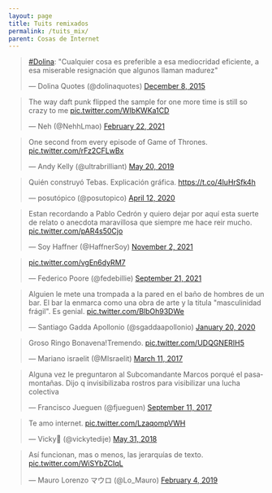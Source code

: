 ```yaml
---
layout: page
title: Tuits remixados
permalink: /tuits_mix/
parent: Cosas de Internet
---
```


<blockquote class="twitter-tweet"><p lang="es" dir="ltr"><a href="https://twitter.com/hashtag/Dolina?src=hash&amp;ref_src=twsrc%5Etfw">#Dolina</a>: &quot;Cualquier cosa es preferible a esa mediocridad eficiente, a esa miserable resignación que algunos llaman madurez&quot;</p>&mdash; Dolina Quotes (@dolinaquotes) <a href="https://twitter.com/dolinaquotes/status/674360256256978944?ref_src=twsrc%5Etfw">December 8, 2015</a></blockquote>

<blockquote class="twitter-tweet"><p lang="en" dir="ltr">The way daft punk flipped the sample for one more time is still so crazy to me <a href="https://t.co/WIbKWKa1CD">pic.twitter.com/WIbKWKa1CD</a></p>&mdash; Neh (@NehhLmao) <a href="https://twitter.com/NehhLmao/status/1363925150958317568?ref_src=twsrc%5Etfw">February 22, 2021</a></blockquote>

<blockquote class="twitter-tweet"><p lang="en" dir="ltr">One second from every episode of Game of Thrones. <a href="https://t.co/rFz2CFLwBx">pic.twitter.com/rFz2CFLwBx</a></p>&mdash; Andy Kelly (@ultrabrilliant) <a href="https://twitter.com/ultrabrilliant/status/1130529632061710336?ref_src=twsrc%5Etfw">May 20, 2019</a></blockquote>

<blockquote class="twitter-tweet"><p lang="es" dir="ltr">Quién construyó Tebas. Explicación gráfica. <a href="https://t.co/4luHrSfk4h">https://t.co/4luHrSfk4h</a></p>&mdash; posutópico (@posutopico) <a href="https://twitter.com/posutopico/status/1249375873981198338?ref_src=twsrc%5Etfw">April 12, 2020</a></blockquote>

<blockquote class="twitter-tweet"><p lang="es" dir="ltr">Estan recordando a Pablo Cedrón y quiero dejar por aquí esta suerte de relato o anecdota maravillosa que siempre me hace reir mucho. <a href="https://t.co/pAR4s50Cjo">pic.twitter.com/pAR4s50Cjo</a></p>&mdash; Soy Haffner (@HaffnerSoy) <a href="https://twitter.com/HaffnerSoy/status/1455356089894047746?ref_src=twsrc%5Etfw">November 2, 2021</a></blockquote>

<blockquote class="twitter-tweet"><p lang="und" dir="ltr"><a href="https://t.co/vgEn6dyRM7">pic.twitter.com/vgEn6dyRM7</a></p>&mdash; Federico Poore (@fedebillie) <a href="https://twitter.com/fedebillie/status/1440362814376321024?ref_src=twsrc%5Etfw">September 21, 2021</a></blockquote>

<blockquote class="twitter-tweet"><p lang="es" dir="ltr">Alguien le mete una trompada a la pared en el baño de hombres de un bar. El bar la enmarca como una obra de arte y la titula &quot;masculinidad frágil&quot;. Es genial. <a href="https://t.co/BlbOh93DWe">pic.twitter.com/BlbOh93DWe</a></p>&mdash; Santiago Gadda Apollonio (@sgaddaapollonio) <a href="https://twitter.com/sgaddaapollonio/status/1219082574577926146?ref_src=twsrc%5Etfw">January 20, 2020</a></blockquote>

<blockquote class="twitter-tweet"><p lang="es" dir="ltr">Groso Ringo Bonavena!Tremendo. <a href="https://t.co/UDQGNERIH5">pic.twitter.com/UDQGNERIH5</a></p>&mdash; Mariano israelit (@MIsraelit) <a href="https://twitter.com/MIsraelit/status/840587127452815360?ref_src=twsrc%5Etfw">March 11, 2017</a></blockquote>

<blockquote class="twitter-tweet"><p lang="es" dir="ltr">Alguna vez le preguntaron al Subcomandante Marcos porqué el pasamontañas. Dijo q invisibilizaba rostros para visibilizar una lucha colectiva</p>&mdash; Francisco Jueguen (@fjueguen) <a href="https://twitter.com/fjueguen/status/907385375898906630?ref_src=twsrc%5Etfw">September 11, 2017</a></blockquote>

<blockquote class="twitter-tweet"><p lang="es" dir="ltr">Te amo internet. <a href="https://t.co/LzaqompVWH">pic.twitter.com/LzaqompVWH</a></p>&mdash; Vicky💚 (@vickytedije) <a href="https://twitter.com/vickytedije/status/1002246228309172225?ref_src=twsrc%5Etfw">May 31, 2018</a></blockquote>

<blockquote class="twitter-tweet"><p lang="es" dir="ltr">Así funcionan, mas o menos, las jerarquías de texto. <a href="https://t.co/WiSYbZCIqL">pic.twitter.com/WiSYbZCIqL</a></p>&mdash; Mauro Lorenzo マウロ (@Lo_Mauro) <a href="https://twitter.com/Lo_Mauro/status/1092530240902098944?ref_src=twsrc%5Etfw">February 4, 2019</a></blockquote>

